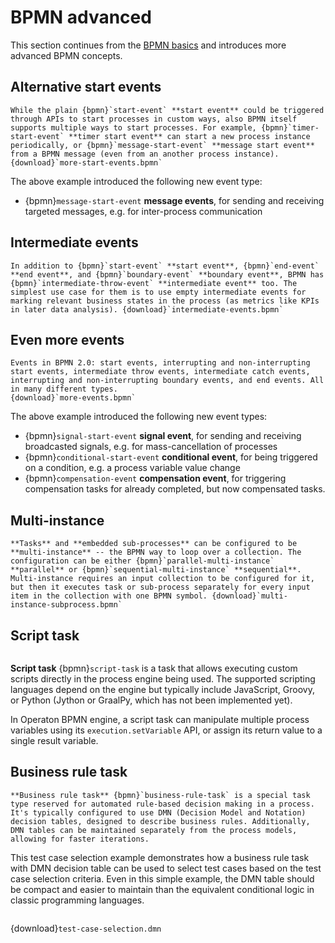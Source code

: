 # BPMN advanced

This section continues from the [BPMN basics](./index.md) and introduces more advanced BPMN concepts.


## Alternative start events

```{bpmn-figure} more-start-events
While the plain {bpmn}`start-event` **start event** could be triggered through APIs to start processes in custom ways, also BPMN itself supports multiple ways to start processes. For example, {bpmn}`timer-start-event` **timer start event** can start a new process instance periodically, or {bpmn}`message-start-event` **message start event** from a BPMN message (even from an another process instance). {download}`more-start-events.bpmn`
```

The above example introduced the following new event type:

* {bpmn}`message-start-event` **message events**, for sending and receiving targeted messages, e.g. for inter-process communication


## Intermediate events

```{bpmn-figure} intermediate-events
In addition to {bpmn}`start-event` **start event**, {bpmn}`end-event` **end event**, and {bpmn}`boundary-event` **boundary event**, BPMN has {bpmn}`intermediate-throw-event` **intermediate event** too. The simplest use case for them is to use empty intermediate events for marking relevant business states in the process (as metrics like KPIs in later data analysis). {download}`intermediate-events.bpmn`
```


## Even more events

```{bpmn-figure} more-events
Events in BPMN 2.0: start events, interrupting and non-interrupting start events, intermediate throw events, intermediate catch events, interrupting and non-interrupting boundary events, and end events. All in many different types. 
{download}`more-events.bpmn`
```

The above example introduced the following new event types:

* {bpmn}`signal-start-event` **signal event**, for sending and receiving broadcasted signals, e.g. for mass-cancellation of processes
* {bpmn}`conditional-start-event` **conditional event**, for being triggered on a condition, e.g. a process variable value change
* {bpmn}`compensation-event` **compensation event**, for triggering compensation tasks for already completed, but now compensated tasks.


## Multi-instance

```{bpmn-figure} multi-instance-subprocess
**Tasks** and **embedded sub-processes** can be configured to be **multi-instance** -- the BPMN way to loop over a collection. The configuration can be either {bpmn}`parallel-multi-instance` **parallel** or {bpmn}`sequential-multi-instance` **sequential**. Multi-instance requires an input collection to be configured for it, but then it executes task or sub-process separately for every input item in the collection with one BPMN symbol. {download}`multi-instance-subprocess.bpmn`
```

## Script task


```{bpmn-figure} script-task
```

**Script task** {bpmn}`script-task` is a task that allows executing custom scripts directly in the process engine being used. The supported scripting languages depend on the engine but typically include JavaScript, Groovy, or Python (Jython or GraalPy, which has not been implemented yet).

In Operaton BPMN engine, a script task can manipulate multiple process variables using its `execution.setVariable` API, or assign its return value to a single result variable.


## Business rule task

```{bpmn-figure} ./business-rule-task
**Business rule task** {bpmn}`business-rule-task` is a special task type reserved for automated rule-based decision making in a process. It's typically configured to use DMN (Decision Model and Notation) decision tables, designed to describe business rules. Additionally, DMN tables can be maintained separately from the process models, allowing for faster iterations.
```

This test case selection example demonstrates how a business rule task with DMN decision table can be used to select test cases based on the test case selection criteria. Even in this simple example, the DMN table should be compact and easier to maintain than the equivalent conditional logic in classic programming languages.

```{dmn-html} test-case-selection
```
{download}`test-case-selection.dmn`